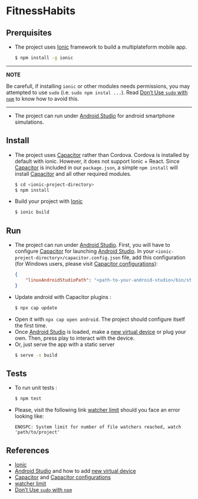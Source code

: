 FitnessHabits
=============

Prerquisites
------------
* The project uses [Ionic] framework to build a multiplateform mobile app.
    ```sh
    $ npm install -g ionic
    ```
---
**NOTE**

Be carefull, if installing `ionic` or other modules needs permissions, you may 
attempted to use `sudo` (i.e. `sudo npm instal ...`). Read [Don’t Use `sudo` with `npm`]
to know how to avoid this.

---

* The project can run under [Android Studio] for android smartphone simulations. 


Install
-------
* The project uses [Capacitor] rather than Cordova. Cordova is installed by default with ionic. However, it does not support Ionic + React. Since [Capacitor] is included in our `package.json`, a simple `npm install` will install [Capacitor] and all other required modules.
    ```sh
    $ cd <ionic-project-directory>
    $ npm install
    ```
* Build your project with [Ionic]
    ```sh
    $ ionic build
    ```

Run
---
* The project can run under [Android Studio]. First, you will have to configure [Capacitor] for launching [Android Studio]. In your `<ionic-project-directory>/capacitor.config.json` file, add this configuration (for Windows users, please visit [Capacitor configurations]):
    ```json
    {
        "linuxAndroidStudioPath": "<path-to-your-android-studio>/bin/studio.sh"
    }    
    ```
* Update android with Capacitor plugins :
    ```sh
    $ npx cap update
    ```
* Open it with `npx cap open android`. The project should configure itself the first time.
* Once [Android Studio] is loaded, make a [new virtual device] or plug your own. Then, press play to interact with the device.
* Or, just serve the app with a static server
    ```sh
    $ serve -s build
    ```

Tests
-----
* To run unit tests :
    ```sh
    $ npm test
    ```
* Please, visit the following link [watcher limit] should you face an error looking like:
    ```
    ENOSPC: System limit for number of file watchers reached, watch 'path/to/project'
    ```

References
----------
- [Ionic]
- [Android Studio] and how to add [new virtual device]
- [Capacitor] and [Capacitor configurations]
- [watcher limit]
- [Don’t Use `sudo` with `npm`]

[Ionic]: https://ionicframework.com/docs/installation/cli/
[Android Studio]: https://developer.android.com/studio/install
[Capacitor]: https://capacitor.ionicframework.com/docs/getting-started/with-ionic
[Capacitor configurations]: https://capacitor.ionicframework.com/docs/basics/configuring-your-app/
[new virtual device]: https://developer.android.com/studio/run/managing-avds
[watcher limit]: https://github.com/gatsbyjs/gatsby/issues/11406#issuecomment-458769756
[Don’t Use `sudo` with `npm`]: https://medium.com/@ExplosionPills/dont-use-sudo-with-npm-still-66e609f5f92
